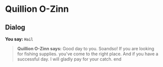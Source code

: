 # Quillion O-Zinn
## Dialog

**You say:** `Hail`



>**Quillion O-Zinn says:** Good day to you. Soandso! If you are looking for fishing supplies. you've come to the right place. And if you have a successful day. I will gladly pay for your catch.
end





